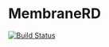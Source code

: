 # MembraneRD

[![Build Status](https://github.com/abraunst/RD/actions/workflows/CI.yml/badge.svg?branch=main)](https://github.com/abraunst/RD/actions/workflows/CI.yml?query=branch%3Amain)
